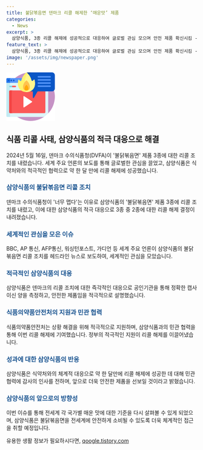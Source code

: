 ```yaml
---
title: 불닭볶음면 덴마크 리콜 해제한 ‘매운맛’ 제품
categories:
  - News
excerpt: >
  삼양식품, 3종 리콜 해제에 성공적으로 대응하여 글로벌 관심 모으며 안전 제품 확신시킴 - 삼양식품의 불닭볶음면 리콜 조치가 해제됐다. 덴마크의 수의식품청이 캡사이신 초과 함유로 조치를 내렸으나, 삼양식품의 적극적 대응으로 2종의 리콜이 해제됐다. 이에 국내외 주요 언론의 관심을 끄는 등 글로벌 관심을 모으며, 정확한 측정 결과와 공인기관 인증을 통해 안전성을 강조했다. 함께 대응한 식품의약품안전처와의 긴밀한 협력도 주목받았다. 이에 삼양식품은 불안한 소비자들에게 안전 제품을 확신시키며 긍정적인 메시지를 전달했다.
feature_text: >
  삼양식품, 3종 리콜 해제에 성공적으로 대응하여 글로벌 관심 모으며 안전 제품 확신시킴 - 삼양식품의 불닭볶음면 리콜 조치가 해제됐다. 덴마크의 수의식품청이 캡사이신 초과 함유로 조치를 내렸으나, 삼양식품의 적극적 대응으로 2종의 리콜이 해제됐다. 이에 국내외 주요 언론의 관심을 끄는 등 글로벌 관심을 모으며, 정확한 측정 결과와 공인기관 인증을 통해 안전성을 강조했다. 함께 대응한 식품의약품안전처와의 긴밀한 협력도 주목받았다. 이에 삼양식품은 불안한 소비자들에게 안전 제품을 확신시키며 긍정적인 메시지를 전달했다.
image: '/assets/img/newspaper.png'
---
```


<p><img src="/assets/img/news.png" alt="rentncar 속보" /></p>

<h2 data-ke-size="size26">식품 리콜 사태, 삼양식품의 적극 대응으로 해결</h2>

<p data-ke-size="size16">2024년 5월 16일, 덴마크 수의식품청(DVFA)이 '불닭볶음면' 제품 3종에 대한 리콜 조치를 내렸습니다. 세계 주요 언론의 보도를 통해 글로벌한 관심을 끌었고, 삼양식품은 식약처와의 적극적인 협력으로 약 한 달 만에 리콜 해제에 성공했습니다.</p>

<h3><b><span style="color: #1a5490;">삼양식품의 불닭볶음면 리콜 조치</span></b></h3>

<p data-ke-size="size16">덴마크 수의식품청이 '너무 맵다'는 이유로 삼양식품의 '불닭볶음면' 제품 3종에 리콜 조치를 내렸고, 이에 대한 삼양식품의 적극 대응으로 3종 중 2종에 대한 리콜 해제 결정이 내려졌습니다.</p>

<h3><b><span style="color: #1a5490;">세계적인 관심을 모은 이슈</span></b></h3>

<p data-ke-size="size16">BBC, AP 통신, AFP통신, 워싱턴포스트, 가디언 등 세계 주요 언론이 삼양식품의 불닭볶음면 리콜 조치를 헤드라인 뉴스로 보도하여, 세계적인 관심을 모았습니다.</p>

<h3><b><span style="color: #1a5490;">적극적인 삼양식품의 대응</span></b></h3>

<p data-ke-size="size16">삼양식품은 덴마크의 리콜 조치에 대한 즉각적인 대응으로 공인기관을 통해 정확한 캡사이신 양을 측정하고, 안전한 제품임을 적극적으로 설명했습니다.</p>

<h3><b><span style="color: #1a5490;">식품의약품안전처의 지원과 민관 협력</span></b></h3>

<p data-ke-size="size16">식품의약품안전처는 상황 해결을 위해 적극적으로 지원하며, 삼양식품과의 민관 협력을 통해 이번 리콜 해제에 기여했습니다. 정부의 적극적인 지원이 리콜 해제를 이끌어냈습니다.</p>

<h3><b><span style="color: #1a5490;">성과에 대한 삼양식품의 반응</span></b></h3>

<p data-ke-size="size16">삼양식품은 식약처와의 체계적 대응으로 약 한 달만에 리콜 해제에 성공한 데 대해 민관 협력에 감사의 인사를 전하며, 앞으로 더욱 안전한 제품을 선보일 것이라고 밝혔습니다.</p>

<h3><b><span style="color: #1a5490;">삼양식품의 앞으로의 방향성</span></b></h3>

<p data-ke-size="size16">이번 이슈를 통해 전세계 각 국가별 매운 맛에 대한 기준을 다시 살펴볼 수 있게 되었으며, 삼양식품은 불닭볶음면을 전세계에 안전하게 소비될 수 있도록 더욱 체계적인 접근을 취할 예정입니다.</p>
유용한 생활 정보가 필요하시다면, <a href="https://qoogle.tistory.com" rel="dofollow">qoogle.tistory.com</a>



